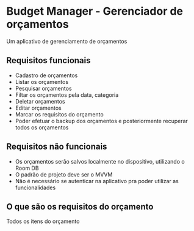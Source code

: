 # Budget Manager - Gerenciador de orçamentos

Um aplicativo de gerenciamento de orçamentos

## Requisitos funcionais

- Cadastro de orçamentos
- Listar os orçamentos
- Pesquisar orçamentos
- Filtar os orçamentos pela data, categoria
- Deletar orçamentos
- Editar orçamentos
- Marcar os requisitos do orçamento
- Poder efetuar o backup dos orçamentos e posteriormente recuperar todos os orçamentos


## Requisitos não funcionais
- Os orçamentos serão salvos localmente no dispositivo, utilizando o Room DB
- O padrão de projeto deve ser o MVVM
- Não é necessário se autenticar na aplicativo pra poder utilizar as funcionalidades

## O que são os requisitos do orçamento
Todos os itens do orçamento
